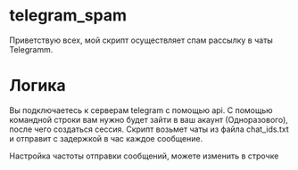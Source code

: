 # telegram_spam

Приветствую всех, мой скрипт осуществляет спам рассылку в чаты Telegramm.

# Логика

 Вы подключаетесь к серверам telegram с помощью api. С помощью командной строки вам нужно будет зайти в ваш акаунт (Одноразового), после чего создаться сессия. 
 Скрипт возьмет чаты из файла chat_ids.txt и отправит с задержкой в час каждое сообщение.

 Настройка частоты отправки сообщений, можете изменить в строчке 

 

 
